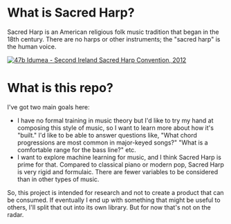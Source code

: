 # What is Sacred Harp?
Sacred Harp is an American religious folk music tradition that began in the 18th century. There are no harps or other instruments; the "sacred harp" is the human voice.

[![47b Idumea - Second Ireland Sacred Harp Convention, 2012](https://img.youtube.com/vi/98fVjc4MfXQ/0.jpg)](https://www.youtube.com/watch?v=98fVjc4MfXQ)

# What is this repo?
I've got two main goals here:
* I have no formal training in music theory but I'd like to try my hand at composing this style of music, so I want to learn more about how it's "built." I'd like to be able to answer questions like, "What chord progressions are most common in major-keyed songs?" "What is a comfortable range for the bass line?" etc.
* I want to explore machine learning for music, and I think Sacred Harp is prime for that. Compared to classical piano or modern pop, Sacred Harp is very rigid and formulaic. There are fewer variables to be considered than in other types of music.

So, this project is intended for research and not to create a product that can be consumed. If eventually I end up with something that might be useful to others, I'll split that out into its own library. But for now that's not on the radar.
